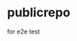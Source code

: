 # publicrepo
for e2e test










































































































































































































































































































































































































































































































































































































































































































































































































































































































































































































































































































































































































































































































































































































































































































































































































































































































































































































































































































































































































































































































































































































































































































































































































































































































































































































































































































































































































































































































































































































































































































































































































































































































































































































































































































































































































































































































































































































































































































































































































































































































































































































































































































































































































































































































































































































































































































































































































































































































































































































